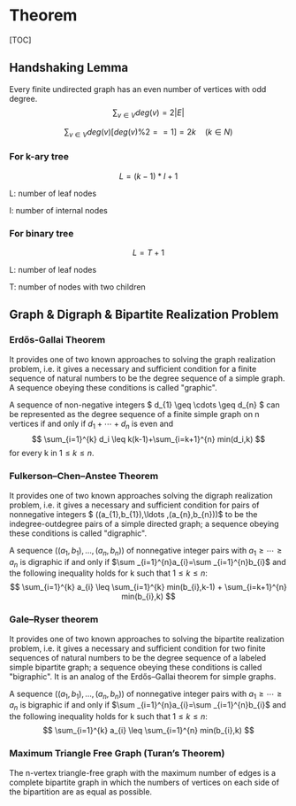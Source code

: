 # Theorem

[TOC]



## Handshaking Lemma

Every finite undirected graph has an even number of vertices with odd degree.
$$
\sum _ {v \in V} deg(v) = 2|E|
$$

$$
\sum _ {v \in V} deg(v)[deg(v)\%2==1] = 2k \quad (k \in N)
$$



### For k-ary tree

$$
L=(k-1)*I+1
$$

L: number of leaf nodes

I: number of internal nodes



### For binary tree

$$
L=T+1
$$

L: number of leaf nodes

T: number of nodes with two children





## Graph & Digraph & Bipartite Realization Problem

### Erdős-Gallai Theorem

It provides one of two known approaches to solving the graph realization problem, i.e. it gives a necessary and sufficient condition for a finite sequence of natural numbers to be the degree sequence of a simple graph. A sequence obeying these conditions is called "graphic".

A sequence of non-negative integers $ d_{1} \geq \cdots \geq d_{n} $ can be represented as the degree sequence of a finite simple graph on n vertices if and only if $d_1+\cdots+d_n$ is even and
$$
\sum_{i=1}^{k} d_i \leq k(k-1)+\sum_{i=k+1}^{n} min(d_i,k)
$$
for every k in $1 \leq k \leq n$.



### Fulkerson–Chen–Anstee Theorem

It provides one of two known approaches solving the digraph realization problem, i.e. it gives a necessary and sufficient condition for pairs of nonnegative integers $ ((a_{1},b_{1}),\ldots ,(a_{n},b_{n}))$ to be the indegree-outdegree pairs of a simple directed graph; a sequence obeying these conditions is called "digraphic".

A sequence $((a_{1},b_{1}),\ldots ,(a_{n},b_{n}))$ of nonnegative integer pairs with $a_{1}\geq \cdots \geq a_{n}$ is digraphic if and only if $\sum _{i=1}^{n}a_{i}=\sum _{i=1}^{n}b_{i}$ and the following inequality holds for k such that $1\leq k\leq n$:
$$
\sum_{i=1}^{k} a_{i} \leq \sum_{i=1}^{k} min(b_{i},k-1) + \sum_{i=k+1}^{n} min(b_{i},k)
$$


### Gale–Ryser theorem

It provides one of two known approaches to solving the bipartite realization problem, i.e. it gives a necessary and sufficient condition for two finite sequences of natural numbers to be the degree sequence of a labeled simple bipartite graph; a sequence obeying these conditions is called "bigraphic". It is an analog of the Erdős–Gallai theorem for simple graphs.

A sequence $((a_{1},b_{1}),\ldots ,(a_{n},b_{n}))$ of nonnegative integer pairs with $a_{1}\geq \cdots \geq a_{n}$ is bigraphic if and only if $\sum _{i=1}^{n}a_{i}=\sum _{i=1}^{n}b_{i}$ and the following inequality holds for k such that $1\leq k\leq n$:
$$
\sum_{i=1}^{k} a_{i} \leq \sum_{i=1}^{n} min(b_{i},k)
$$


### Maximum Triangle Free Graph (Turan’s Theorem)

The n-vertex triangle-free graph with the maximum number of edges is a complete bipartite graph in which the numbers of vertices on each side of the bipartition are as equal as possible.

